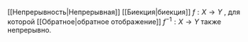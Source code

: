  [[Непрерывность|Непрерывная]] [[Биекция|биекция]] $f:X\to Y$ , для которой [[Обратное|обратное отображение]] $f^{-1}:X\to Y$ также непрерывно.